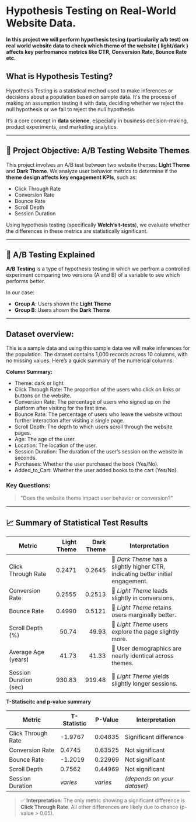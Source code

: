 # Hypothesis Testing on Real-World Website Data.

**In this project we will perform hypothesis tesing (particularily a/b test) on real world website data to check which theme of the website ( light/dark ) affects key perfromance metrics like CTR, Conversion Rate, Bounce Rate etc.**

## What is Hypothesis Testing?

Hypothesis Testing is a statistical method used to make inferences or decisions about a population based on sample data. It's the process of making an assumption testing it with data, deciding whether we reject the null hypothesis or we fail to reject the null hypothesis.

It’s a core concept in **data science**, especially in business decision-making, product experiments, and marketing analytics.

---

## 🎯 Project Objective: A/B Testing Website Themes

This project involves an A/B test between two website themes: **Light Theme** and **Dark Theme**. We analyze user behavior metrics to determine if the **theme design affects key engagement KPIs**, such as:

- Click Through Rate
- Conversion Rate
- Bounce Rate
- Scroll Depth
- Session Duration

Using hypothesis testing (specifically **Welch’s t-tests**), we evaluate whether the differences in these metrics are statistically significant.

---

## 🔬 A/B Testing Explained

**A/B Testing** is a type of hypothesis testing in which we perfrom a controlled experiment comparing two versions (A and B) of a variable to see which performs better.

In our case:
- **Group A**: Users shown the **Light Theme**
- **Group B**: Users shown the **Dark Theme**


--- 

## Dataset overview:
This is a sample data and using this sample data we will make inferences for the population. 
The dataset contains 1,000 records across 10 columns, with no missing values. Here’s a quick summary of the numerical columns:

**Column Summary:**
- Theme: dark or light
- Click Through Rate: The proportion of the users who click on links or buttons on the website.
- Conversion Rate: The percentage of users who signed up on the platform after visiting for the first time.
- Bounce Rate: The percentage of users who leave the website without further interaction after visiting a single page.
- Scroll Depth: The depth to which users scroll through the website pages.
- Age: The age of the user.
- Location: The location of the user.
- Session Duration: The duration of the user’s session on the website in seconds.
- Purchases: Whether the user purchased the book (Yes/No).
- Added_to_Cart: Whether the user added books to the cart (Yes/No).

### Key Questions:
> "Does the website theme impact user behavior or conversion?"

---

## 📈 Summary of Statistical Test Results

| **Metric**             | **Light Theme** | **Dark Theme** | **Interpretation**                                                               |
| ---------------------- | --------------: | -------------: | -------------------------------------------------------------------------------- |
| Click Through Rate     |          0.2471 |         0.2645 | 🔹 *Dark Theme* has a slightly higher CTR, indicating better initial engagement. |
| Conversion Rate        |          0.2555 |         0.2513 | 🔹 *Light Theme* leads slightly in conversions.                                  |
| Bounce Rate            |          0.4990 |         0.5121 | 🔹 *Light Theme* retains users marginally better.                                |
| Scroll Depth (%)       |           50.74 |          49.93 | 🔹 *Light Theme* users explore the page slightly more.                           |
| Average Age (years)    |           41.73 |          41.33 | 🔸 User demographics are nearly identical across themes.                         |
| Session Duration (sec) |          930.83 |         919.48 | 🔹 *Light Theme* yields slightly longer sessions.                                |


**T-Statiscitc and p-value summary**

| Metric               | T-Statistic | P-Value | Interpretation                  |
|----------------------|-------------|---------|----------------------------------|
| Click Through Rate   | -1.9767     | 0.04835 | Significant difference          |
| Conversion Rate      | 0.4745      | 0.63525 | Not significant                 |
| Bounce Rate          | -1.2019     | 0.22969 | Not significant                 |
| Scroll Depth         | 0.7562      | 0.44969 | Not significant                 |
| Session Duration     | *varies*    | *varies*| *(depends on your dataset)*    |

> ✅ **Interpretation**: The only metric showing a significant difference is **Click Through Rate**. All other differences are likely due to chance (p-value > 0.05).





















